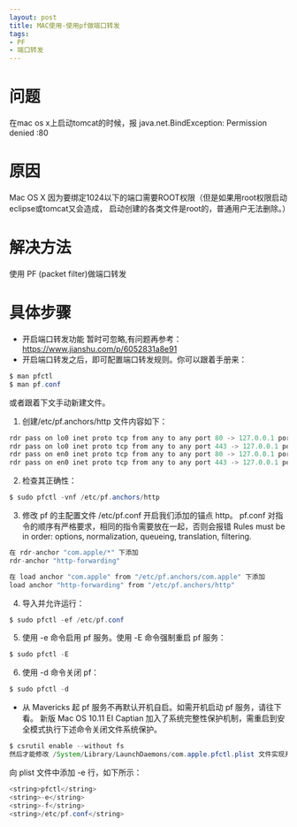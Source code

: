 ```yaml
---
layout: post
title: MAC使用-使用pf做端口转发
tags:
- PF 
- 端口转发
---
```



# 问题
   在mac os x上启动tomcat的时候，报 java.net.BindException: Permission denied <null>:80
# 原因
   Mac OS X 因为要绑定1024以下的端口需要ROOT权限（但是如果用root权限启动eclipse或tomcat又会造成， 启动创建的各类文件是root的，普通用户无法删除。）
# 解决方法
   使用 PF (packet filter)做端口转发
# 具体步骤
  -   开启端口转发功能
      暂时可忽略,有问题再参考：https://www.jianshu.com/p/6052831a8e91
  -   开启端口转发之后，即可配置端口转发规则。你可以跟着手册来：
```java
$ man pfctl
$ man pf.conf
```

或者跟着下文手动新建文件。
1.  创建/etc/pf.anchors/http 文件内容如下：

```java
rdr pass on lo0 inet proto tcp from any to any port 80 -> 127.0.0.1 port 8080
rdr pass on lo0 inet proto tcp from any to any port 443 -> 127.0.0.1 port 4443
rdr pass on en0 inet proto tcp from any to any port 80 -> 127.0.0.1 port 8080
rdr pass on en0 inet proto tcp from any to any port 443 -> 127.0.0.1 port 4443
```

2.  检查其正确性：
```java
$ sudo pfctl -vnf /etc/pf.anchors/http
```

3.  修改 pf 的主配置文件 /etc/pf.conf 开启我们添加的锚点 http。
pf.conf 对指令的顺序有严格要求，相同的指令需要放在一起，否则会报错 Rules must be in order: options, normalization, queueing, translation, filtering.
```java
在 rdr-anchor "com.apple/*" 下添加
rdr-anchor "http-forwarding"

在 load anchor "com.apple" from "/etc/pf.anchors/com.apple" 下添加
load anchor "http-forwarding" from "/etc/pf.anchors/http"
```

4.  导入并允许运行：
```java
$ sudo pfctl -ef /etc/pf.conf
```

5.  使用 -e 命令启用 pf 服务。使用 -E 命令强制重启 pf 服务：
```java
$ sudo pfctl -E
```

6.  使用 -d 命令关闭 pf：
```java
$ sudo pfctl -d
```

  -   从 Mavericks 起 pf 服务不再默认开机自启。如需开机启动 pf 服务，请往下看。
新版 Mac OS 10.11 EI Captian 加入了系统完整性保护机制，需重启到安全模式执行下述命令关闭文件系统保护。
```java
$ csrutil enable --without fs
然后才能修改 /System/Library/LaunchDaemons/com.apple.pfctl.plist 文件实现开机自启用配置。
```
向 plist 文件中添加 -e 行，如下所示：
```java
<string>pfctl</string>
<string>-e</string>
<string>-f</string>
<string>/etc/pf.conf</string>
```
